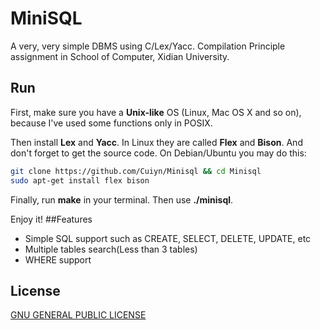 # MiniSQL
A very, very simple DBMS using C/Lex/Yacc. Compilation Principle assignment in School of Computer, Xidian University.

## Run
First, make sure you have a __Unix-like__ OS (Linux, Mac OS X and so on), because I've used some functions only in POSIX.

Then install __Lex__ and __Yacc__. In Linux they are called __Flex__ and __Bison__. And don't forget to get the source code. On Debian/Ubuntu you may do this:
```bash
git clone https://github.com/Cuiyn/Minisql && cd Minisql
sudo apt-get install flex bison
```
Finally,  run __make__ in your terminal. Then use __./minisql__.

Enjoy it!
##Features
+ Simple SQL support such as CREATE, SELECT, DELETE, UPDATE, etc
+ Multiple tables search(Less than 3 tables)
+ WHERE support

## License
[GNU GENERAL PUBLIC LICENSE](https://github.com/Cuiyn/MiniSQL/blob/master/LICENSE)
